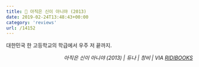 ```yaml
---
title: 📖 아직은 신이 아니야 (2013)
date: 2019-02-24T13:48:43+00:00
category: 'reviews'
url: /14152
---
```


대한민국 한 고등학교의 학급에서 우주 저 끝까지.





<p style="text-align:right">
  <em>아직은 신이 아니야 (2013) | 듀나 | 창비 | VIA <a rel="noreferrer noopener" href="http://ridibooks.com/" target="_blank">RIDIBOOKS</a></em>
</p>